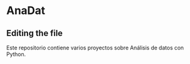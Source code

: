 # AnaDat
## Editing the file

Este repositorio contiene varios proyectos sobre Análisis de datos con Python.

